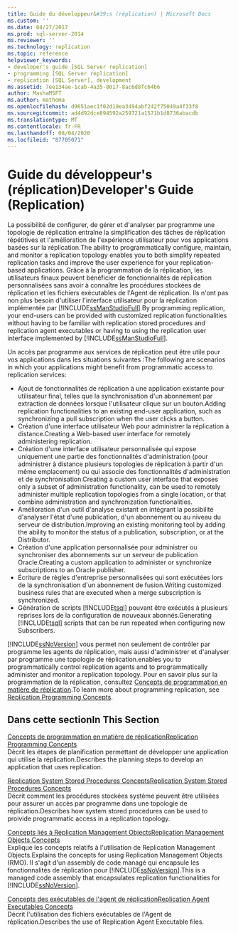 ```yaml
---
title: Guide du développeur&#39;s (réplication) | Microsoft Docs
ms.custom: ''
ms.date: 04/27/2017
ms.prod: sql-server-2014
ms.reviewer: ''
ms.technology: replication
ms.topic: reference
helpviewer_keywords:
- developer's guide [SQL Server replication]
- programming [SQL Server replication]
- replication [SQL Server], development
ms.assetid: 7ee134ae-1cab-4a35-8017-8ac6d8fc64b6
author: MashaMSFT
ms.author: mathoma
ms.openlocfilehash: d9651aec1f02d19ea3494abf242f75049a4f33f8
ms.sourcegitcommit: ad4d92dce894592a259721a1571b1d8736abacdb
ms.translationtype: MT
ms.contentlocale: fr-FR
ms.lasthandoff: 08/04/2020
ms.locfileid: "87705071"
---
```

# <a name="developer39s-guide-replication"></a><span data-ttu-id="9a1ba-102">Guide du développeur&#39;s (réplication)</span><span class="sxs-lookup"><span data-stu-id="9a1ba-102">Developer&#39;s Guide (Replication)</span></span>
  <span data-ttu-id="9a1ba-103">La possibilité de configurer, de gérer et d'analyser par programme une topologie de réplication entraîne la simplification des tâches de réplication répétitives et l'amélioration de l'expérience utilisateur pour vos applications basées sur la réplication.</span><span class="sxs-lookup"><span data-stu-id="9a1ba-103">The ability to programmatically configure, maintain, and monitor a replication topology enables you to both simplify repeated replication tasks and improve the user experience for your replication-based applications.</span></span> <span data-ttu-id="9a1ba-104">Grâce à la programmation de la réplication, les utilisateurs finaux peuvent bénéficier de fonctionnalités de réplication personnalisées sans avoir à connaître les procédures stockées de réplication et les fichiers exécutables de l'Agent de réplication. Ils n'ont pas non plus besoin d'utiliser l'interface utilisateur pour la réplication implémentée par [!INCLUDE[ssManStudioFull](../../../includes/ssmanstudiofull-md.md)].</span><span class="sxs-lookup"><span data-stu-id="9a1ba-104">By programming replication, your end-users can be provided with customized replication functionalities without having to be familiar with replication stored procedures and replication agent executables or having to using the replication user interface implemented by [!INCLUDE[ssManStudioFull](../../../includes/ssmanstudiofull-md.md)].</span></span>  
  
 <span data-ttu-id="9a1ba-105">Un accès par programme aux services de réplication peut être utile pour vos applications dans les situations suivantes :</span><span class="sxs-lookup"><span data-stu-id="9a1ba-105">The following are scenarios in which your applications might benefit from programmatic access to replication services:</span></span>  
  
-   <span data-ttu-id="9a1ba-106">Ajout de fonctionnalités de réplication à une application existante pour utilisateur final, telles que la synchronisation d'un abonnement par extraction de données lorsque l'utilisateur clique sur un bouton.</span><span class="sxs-lookup"><span data-stu-id="9a1ba-106">Adding replication functionalities to an existing end-user application, such as synchronizing a pull subscription when the user clicks a button.</span></span>   
-   <span data-ttu-id="9a1ba-107">Création d'une interface utilisateur Web pour administrer la réplication à distance.</span><span class="sxs-lookup"><span data-stu-id="9a1ba-107">Creating a Web-based user interface for remotely administering replication.</span></span>    
-   <span data-ttu-id="9a1ba-108">Création d'une interface utilisateur personnalisée qui expose uniquement une partie des fonctionnalités d'administration (pour administrer à distance plusieurs topologies de réplication à partir d'un même emplacement) ou qui associe des fonctionnalités d'administration et de synchronisation.</span><span class="sxs-lookup"><span data-stu-id="9a1ba-108">Creating a custom user interface that exposes only a subset of administration functionality, can be used to remotely administer multiple replication topologies from a single location, or that combine administration and synchronization functionalities.</span></span>    
-   <span data-ttu-id="9a1ba-109">Amélioration d'un outil d'analyse existant en intégrant la possibilité d'analyser l'état d'une publication, d'un abonnement ou au niveau du serveur de distribution.</span><span class="sxs-lookup"><span data-stu-id="9a1ba-109">Improving an existing monitoring tool by adding the ability to monitor the status of a publication, subscription, or at the Distributor.</span></span>    
-   <span data-ttu-id="9a1ba-110">Création d'une application personnalisée pour administrer ou synchroniser des abonnements sur un serveur de publication Oracle.</span><span class="sxs-lookup"><span data-stu-id="9a1ba-110">Creating a custom application to administer or synchronize subscriptions to an Oracle publisher.</span></span>    
-   <span data-ttu-id="9a1ba-111">Écriture de règles d'entreprise personnalisées qui sont exécutées lors de la synchronisation d'un abonnement de fusion.</span><span class="sxs-lookup"><span data-stu-id="9a1ba-111">Writing customized business rules that are executed when a merge subscription is synchronized.</span></span>    
-   <span data-ttu-id="9a1ba-112">Génération de scripts [!INCLUDE[tsql](../../../includes/tsql-md.md)] pouvant être exécutés à plusieurs reprises lors de la configuration de nouveaux abonnés.</span><span class="sxs-lookup"><span data-stu-id="9a1ba-112">Generating [!INCLUDE[tsql](../../../includes/tsql-md.md)] scripts that can be run repeated when configuring new Subscribers.</span></span>  
  
 [!INCLUDE[ssNoVersion](../../../includes/ssnoversion-md.md)] <span data-ttu-id="9a1ba-113">vous permet non seulement de contrôler par programme les agents de réplication, mais aussi d'administrer et d'analyser par programme une topologie de réplication.</span><span class="sxs-lookup"><span data-stu-id="9a1ba-113">enables you to programmatically control replication agents and to programmatically administer and monitor a replication topology.</span></span> <span data-ttu-id="9a1ba-114">Pour en savoir plus sur la programmation de la réplication, consultez [Concepts de programmation en matière de réplication](replication-programming-concepts.md).</span><span class="sxs-lookup"><span data-stu-id="9a1ba-114">To learn more about programming replication, see [Replication Programming Concepts](replication-programming-concepts.md).</span></span>  
  
## <a name="in-this-section"></a><span data-ttu-id="9a1ba-115">Dans cette section</span><span class="sxs-lookup"><span data-stu-id="9a1ba-115">In This Section</span></span>  
 [<span data-ttu-id="9a1ba-116">Concepts de programmation en matière de réplication</span><span class="sxs-lookup"><span data-stu-id="9a1ba-116">Replication Programming Concepts</span></span>](replication-programming-concepts.md)  
 <span data-ttu-id="9a1ba-117">Décrit les étapes de planification permettant de développer une application qui utilise la réplication.</span><span class="sxs-lookup"><span data-stu-id="9a1ba-117">Describes the planning steps to develop an application that uses replication.</span></span>  
  
 [<span data-ttu-id="9a1ba-118">Replication System Stored Procedures Concepts</span><span class="sxs-lookup"><span data-stu-id="9a1ba-118">Replication System Stored Procedures Concepts</span></span>](replication-system-stored-procedures-concepts.md)  
 <span data-ttu-id="9a1ba-119">Décrit comment les procédures stockées système peuvent être utilisées pour assurer un accès par programme dans une topologie de réplication.</span><span class="sxs-lookup"><span data-stu-id="9a1ba-119">Describes how system stored procedures can be used to proivide programmatic access in a replication topology.</span></span>  
  
 [<span data-ttu-id="9a1ba-120">Concepts liés à Replication Management Objects</span><span class="sxs-lookup"><span data-stu-id="9a1ba-120">Replication Management Objects Concepts</span></span>](replication-management-objects-concepts.md)  
 <span data-ttu-id="9a1ba-121">Explique les concepts relatifs à l'utilisation de Replication Management Objects.</span><span class="sxs-lookup"><span data-stu-id="9a1ba-121">Explains the concepts for using Replication Management Objects (RMO).</span></span> <span data-ttu-id="9a1ba-122">Il s'agit d'un assembly de code managé qui encapsule les fonctionnalités de réplication pour [!INCLUDE[ssNoVersion](../../../includes/ssnoversion-md.md)].</span><span class="sxs-lookup"><span data-stu-id="9a1ba-122">This is a managed code assembly that encapsulates replication functionalities for [!INCLUDE[ssNoVersion](../../../includes/ssnoversion-md.md)].</span></span>  
  
 [<span data-ttu-id="9a1ba-123">Concepts des exécutables de l'agent de réplication</span><span class="sxs-lookup"><span data-stu-id="9a1ba-123">Replication Agent Executables Concepts</span></span>](replication-agent-executables-concepts.md)  
 <span data-ttu-id="9a1ba-124">Décrit l'utilisation des fichiers exécutables de l'Agent de réplication.</span><span class="sxs-lookup"><span data-stu-id="9a1ba-124">Describes the use of Replication Agent Executable files.</span></span>  

  
  

